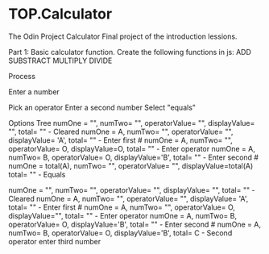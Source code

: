 # TOP.Calculator
The Odin Project Calculator
Final project of the introduction lessions. 

Part 1:
Basic calculator function. 
Create the following functions in js:
    ADD
    SUBSTRACT
    MULTIPLY
    DIVIDE

Process

Enter a number

Pick an operator
Enter a second number
Select "equals"


Options Tree
numOne = "", numTwo= "", operatorValue= "", displayValue= "", total= "" - Cleared
numOne = A, numTwo= "", operatorValue= "", displayValue= 'A', total= "" - Enter first #
numOne = A, numTwo= "", operatorValue= O, displayValue=O, total= "" - Enter operator
numOne = A, numTwo= B, operatorValue= O, displayValue='B', total= "" - Enter second #
numOne = total(A), numTwo= "", operatorValue= "", displayValue=total(A) total= "" - Equals


numOne = "", numTwo= "", operatorValue= "", displayValue= "", total= "" - Cleared
numOne = A, numTwo= "", operatorValue= "", displayValue= 'A', total= "" - Enter first #
numOne = A, numTwo= "", operatorValue= O, displayValue="", total= "" - Enter operator
numOne = A, numTwo= B, operatorValue= O, displayValue='B', total= "" - Enter second #
numOne = A, numTwo= B, operatorValue= O, displayValue='B', total= C - Second operator
enter third number


